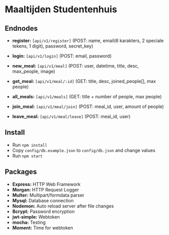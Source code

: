 # Maaltijden Studentenhuis
## Endnodes

- **register:** `[api/v1/register]` (POST: name, email(6 karakters, 2 speciale tekens, 1 digit), password, secret_key)
- **login:** `[api/v1/login]` (POST: email, password)


- **new_meal:** `[api/v1/meal]` (POST: user, datetime, title, desc, max_people, image) 
- **get_meal:** `[api/v1/meal/:id]` (GET: title, desc, joined_people[], max people) 
- **all_meals:** `[api/v1/meals]` (GET: title + number of people, max people)
- **join_meal:** `[api/v1/meal/join]` (POST: meal_id, user, amount of people)
- **leave_meal:** `[api/v1/meal/leave]` (POST: meal_id, user)

## Install
- Run `npm install`
- Copy `config/db.example.json` to `config/db.json` and change values
- Run `npm start`

## Packages

- **Express:** HTTP Web Framework
- **Morgan:** HTTP Request Logger
- **Multer:** Multipart/formdata parser
- **Mysql:** Database connection
- **Nodemon:** Auto reload server after file changes
- **Bcrypt:** Password encryption
- **jwt-simple:** Webtoken
- **mocha:** Testing
- **Moment:** Time for webtoken

